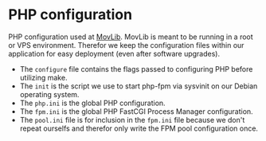 # PHP configuration
PHP configuration used at [MovLib](http://movlib.org/). MovLib is meant to be running in a root or VPS environment.
Therefor we keep the configuration files within our application for easy deployment (even after software upgrades).

* The `configure` file contains the flags passed to configuring PHP before utilizing make.
* The `init` is the script we use to start php-fpm via sysvinit on our Debian operating system.
* The `php.ini` is the global PHP configuration.
* The `fpm.ini` is the global PHP FastCGI Process Manager configuration.
* The `pool.ini` file is for inclusion in the `fpm.ini` file because we don't repeat ourselfs and therefor only write the FPM pool configuration once.
